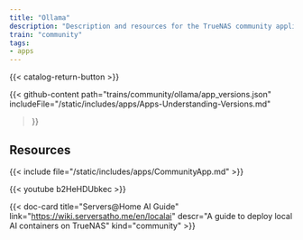 ```yaml
---
title: "Ollama"
description: "Description and resources for the TrueNAS community application called Ollama."
train: "community"
tags:
- apps
---
```


{{< catalog-return-button >}}

{{< github-content 
    path="trains/community/ollama/app_versions.json"
	includeFile="/static/includes/apps/Apps-Understanding-Versions.md"
>}}

## Resources

{{< include file="/static/includes/apps/CommunityApp.md" >}}

<!-- {{< include file="/static/includes/apps/CommunityPleaseExpand.md" >}} -->

<div class="docs-sections">

{{< youtube b2HeHDUbkec >}}

{{< doc-card title="Servers@Home AI Guide" link="https://wiki.serversatho.me/en/localai" descr="A guide to deploy local AI containers on TrueNAS" kind="community" >}}

</div>
